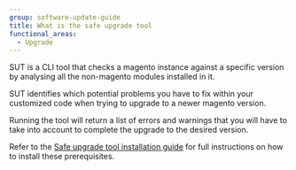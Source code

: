 ```yaml
---
group: software-update-guide
title: What is the safe upgrade tool
functional_areas:
  - Upgrade
---
```


SUT is a CLI tool that checks a magento instance against a specific version by analysing all the non-magento modules installed in it.

SUT identifies which potential problems you have to fix within your customized code when trying to upgrade to a newer magento version.

Running the tool will return a list of errors and warnings that you will have to take into account to complete the upgrade to the desired version.

Refer to the [Safe upgrade tool installation guide]({{page.baseurl}}/sut/sut-welcome-guide.html) for full instructions on how to install these prerequisites.
